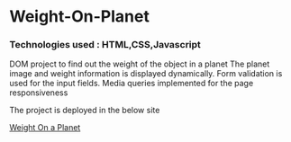 # Weight-On-Planet

### Technologies used : HTML,CSS,Javascript

DOM project to find out the weight of the object in a planet
The planet image and weight information is displayed dynamically.
Form validation is used for the input fields.
Media queries implemented for the page responsiveness

The project is deployed in the below site

[Weight On a Planet](https://tender-visvesvaraya-6d888d.netlify.app/)
